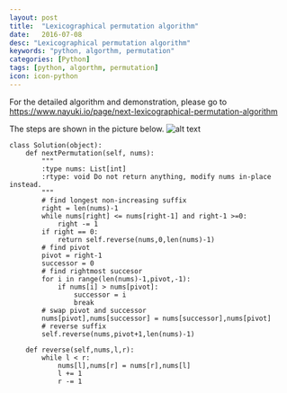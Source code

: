 ```yaml
---
layout: post
title:  "Lexicographical permutation algorithm"
date:   2016-07-08
desc: "Lexicographical permutation algorithm"
keywords: "python, algorthm, permutation"
categories: [Python]
tags: [python, algorthm, permutation]
icon: icon-python
---
```


For the detailed algorithm and demonstration, please go to https://www.nayuki.io/page/next-lexicographical-permutation-algorithm

The steps are shown in the picture below.
![alt text](https://www.nayuki.io/res/next-lexicographical-permutation-algorithm/next-permutation-algorithm.png)

```
class Solution(object):
    def nextPermutation(self, nums):
        """
        :type nums: List[int]
        :rtype: void Do not return anything, modify nums in-place instead.
        """
        # find longest non-increasing suffix
        right = len(nums)-1
        while nums[right] <= nums[right-1] and right-1 >=0:
            right -= 1
        if right == 0:
            return self.reverse(nums,0,len(nums)-1)
        # find pivot
        pivot = right-1
        successor = 0
        # find rightmost succesor
        for i in range(len(nums)-1,pivot,-1):
            if nums[i] > nums[pivot]:
                successor = i
                break
        # swap pivot and successor
        nums[pivot],nums[successor] = nums[successor],nums[pivot]  
        # reverse suffix
        self.reverse(nums,pivot+1,len(nums)-1)
        
    def reverse(self,nums,l,r):
        while l < r:
            nums[l],nums[r] = nums[r],nums[l]
            l += 1
            r -= 1
```
